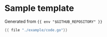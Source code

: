 # Sample template

Generated from `{{ env "$GITHUB_REPOSITORY" }}`

```go
{{ file "./example/code.go"}}
```
